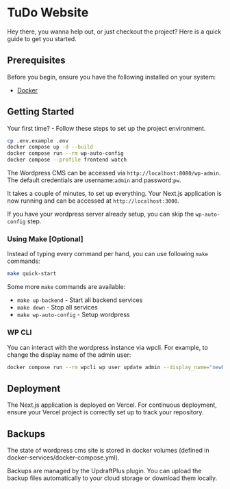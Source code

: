 # TuDo Website

Hey there, you wanna help out, or just checkout the project? Here is a quick guide to get you started.

## Prerequisites

Before you begin, ensure you have the following installed on your system:
- [Docker](https://docs.docker.com/get-docker/)

## Getting Started

Your first time? - Follow these steps to set up the project environment.

   ```bash
   cp .env.example .env
   docker compose up -d --build
   docker compose run --rm wp-auto-config
   docker compose --profile frontend watch
   ```

The Wordpress CMS can be accessed via `http://localhost:8080/wp-admin`.
The default credentials are username:`admin` and password:`pw`.

It takes a couple of minutes, to set up everything.
Your Next.js application is now running and can be accessed at `http://localhost:3000`.

If you have your wordpress server already setup, you can skip the `wp-auto-config` step.

### Using Make [Optional]
Instead of typing every command per hand, you can use following `make` commands:

   ```bash
   make quick-start
   ```

Some more `make` commands are available:
- `make up-backend` - Start all backend services
- `make down` - Stop all services
- `make wp-auto-config` - Setup wordpress

### WP CLI
You can interact with the wordpress instance via wpcli. For example, to change the display name of the admin user:
   ```bash
  docker compose run --rm wpcli wp user update admin --display_name="newDisplayName"
   ```

## Deployment

The Next.js application is deployed on Vercel. For continuous deployment, ensure your Vercel project is correctly set up to track your repository.

## Backups

The state of wordpress cms site is stored in docker volumes (defined in docker-services/docker-compose.yml).

Backups are  managed by the UpdraftPlus plugin. You can upload the backup files automatically to your cloud storage or download them locally.
